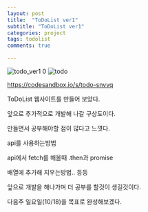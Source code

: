 ```yaml
---
layout: post
title:  "ToDoList ver1"
subtitle: "ToDoList ver1"
categories: project
tags: todolist
comments: true

---
```


![todo_ver1 0](https://user-images.githubusercontent.com/56789064/95779689-6b3ba280-0d05-11eb-929e-e0bd8ae765a7.gif)
![todo](https://user-images.githubusercontent.com/56789064/95359559-47dbb680-0905-11eb-856a-b62b09d02648.png)

<a>https://codesandbox.io/s/todo-snvvq<a>

ToDoList 웹사이트를 만들어 보았다.

앞으로 추가적으로 개발해 나갈 구상도이다.

만들면서 공부해야할 점이 많다고 느꼇다.

api를 사용하는방법

api에서 fetch를 해올때 .then과 promise

배열에 추가해 지우는방법.. 등등

앞으로 개발을 해나가며 더 공부를 할것이 생길것이다.

다음주 일요일(10/18)을 목표로 완성해보겠다.

